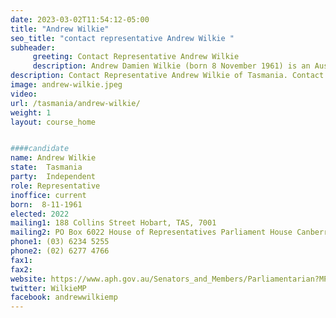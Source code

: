 ```yaml
---
date: 2023-03-02T11:54:12-05:00
title: "Andrew Wilkie"
seo_title: "contact representative Andrew Wilkie "
subheader:
     greeting: Contact Representative Andrew Wilkie
     description: Andrew Damien Wilkie (born 8 November 1961) is an Australian politician and independent federal member for Clark. Before entering politics Wilkie was an infantry officer in the Australian Army.
description: Contact Representative Andrew Wilkie of Tasmania. Contact information for Andrew Wilkie includes email address, phone number, and mailing address.
image: andrew-wilkie.jpeg
video:
url: /tasmania/andrew-wilkie/
weight: 1
layout: course_home


####candidate
name: Andrew Wilkie
state:	Tasmania
party:	Independent
role: Representative
inoffice: current
born:  8-11-1961
elected: 2022
mailing1: 188 Collins Street Hobart, TAS, 7001
mailing2: PO Box 6022 House of Representatives Parliament House Canberra ACT 2600
phone1:	(03) 6234 5255
phone2: (02) 6277 4766
fax1:
fax2:
website: https://www.aph.gov.au/Senators_and_Members/Parliamentarian?MPID=C2T
twitter: WilkieMP
facebook: andrewwilkiemp
---
```

